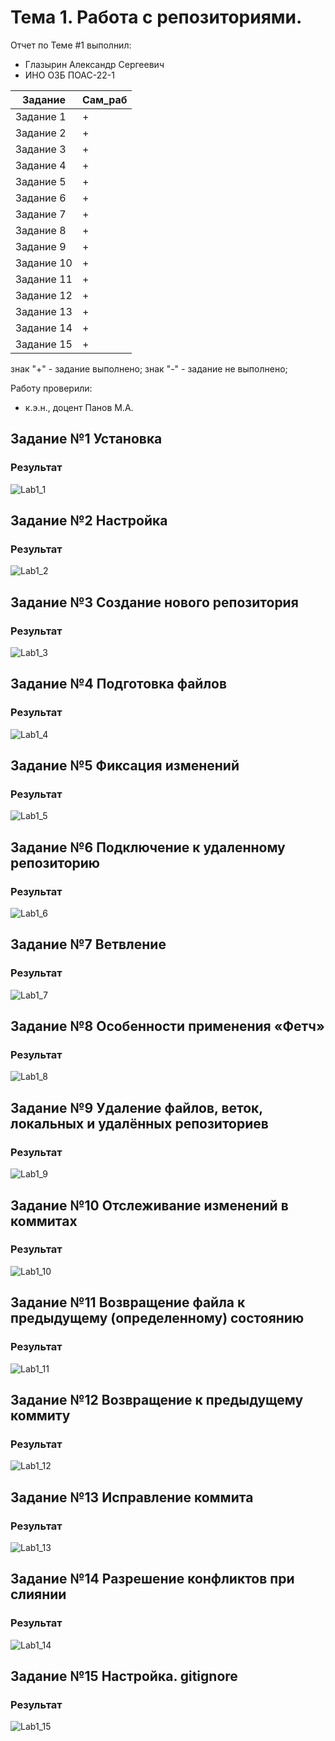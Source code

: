 # Тема 1. Работа с репозиториями.
Отчет по Теме #1 выполнил:
- Глазырин Александр Сергеевич
- ИНО ОЗБ ПОАС-22-1

| Задание    | Сам_раб |
|------------|---------|
| Задание 1  | +       |
| Задание 2  | +       |
| Задание 3  | +       |
| Задание 4  | +       |
| Задание 5  | +       |
| Задание 6  | +       |
| Задание 7  | +       |
| Задание 8  | +       |
| Задание 9  | +       |
| Задание 10 | +       |
| Задание 11 | +       |
| Задание 12 | +       |
| Задание 13 | +       |
| Задание 14 | +       |
| Задание 15 | +       |


знак "+" - задание выполнено; знак "-" - задание не выполнено;

Работу проверили:
- к.э.н., доцент Панов М.А.

## Задание №1 Установка


### Результат
![Lab1_1](./img/Lab1_1.png)

## Задание №2 Настройка

### Результат
![Lab1_2](./img/Lab1_2.png)

## Задание №3 Создание нового репозитория

### Результат
![Lab1_3](./img/Lab1_3.png)

## Задание №4 Подготовка файлов

### Результат
![Lab1_4](./img/Lab1_4.png)

## Задание №5 Фиксация изменений

### Результат
![Lab1_5](./img/Lab1_5.png)

## Задание №6 Подключение к удаленному репозиторию

### Результат
![Lab1_6](./img/Lab1_6.png)

## Задание №7 Ветвление

### Результат
![Lab1_7](./img/Lab1_7.png)

## Задание №8 Особенности применения «Фетч»

### Результат
![Lab1_8](./img/Lab1_8.png)

## Задание №9 Удаление файлов, веток, локальных и удалённых репозиториев


### Результат
![Lab1_9](./img/Lab1_9.png)

## Задание №10 Отслеживание изменений в коммитах

### Результат
![Lab1_10](./img/Lab1_10.png)

## Задание №11 Возвращение файла к предыдущему (определенному) состоянию

### Результат
![Lab1_11](./img/Lab1_11.png)

## Задание №12 Возвращение к предыдущему коммиту

### Результат
![Lab1_12](./img/Lab1_12.png)

## Задание №13 Исправление коммита

### Результат
![Lab1_13](./img/Lab1_13.png)

## Задание №14 Разрешение конфликтов при слиянии

### Результат
![Lab1_14](./img/Lab1_14.png)

## Задание №15 Настройка. gitignore

### Результат
![Lab1_15](./img/Lab1_15.png)
